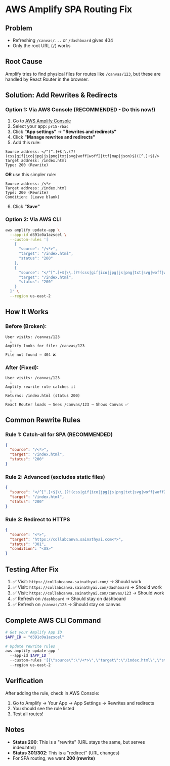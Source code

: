 # AWS Amplify SPA Routing Fix

## Problem
- Refreshing `/canvas/...` or `/dashboard` gives 404
- Only the root URL (`/`) works

## Root Cause
Amplify tries to find physical files for routes like `/canvas/123`, but these are handled by React Router in the browser.

## Solution: Add Rewrites & Redirects

### Option 1: Via AWS Console (RECOMMENDED - Do this now!)

1. Go to [AWS Amplify Console](https://us-east-2.console.aws.amazon.com/amplify/home)
2. Select your app: `pr15-rbac`
3. Click **"App settings"** → **"Rewrites and redirects"**
4. Click **"Manage rewrites and redirects"**
5. Add this rule:

```
Source address: </^[^.]+$|\.(?!(css|gif|ico|jpg|js|png|txt|svg|woff|woff2|ttf|map|json)$)([^.]+$)/>
Target address: /index.html
Type: 200 (Rewrite)
```

**OR** use this simpler rule:

```
Source address: /<*>
Target address: /index.html
Type: 200 (Rewrite)
Condition: (Leave blank)
```

6. Click **"Save"**

### Option 2: Via AWS CLI

```bash
aws amplify update-app \
  --app-id d391c0a1azscel \
  --custom-rules '[
    {
      "source": "/<*>",
      "target": "/index.html",
      "status": "200"
    },
    {
      "source": "</^[^.]+$|\\.(?!(css|gif|ico|jpg|js|png|txt|svg|woff|woff2|ttf|map|json)$)([^.]+$)/>",
      "target": "/index.html",
      "status": "200"
    }
  ]' \
  --region us-east-2
```

## How It Works

### Before (Broken):
```
User visits: /canvas/123
  ↓
Amplify looks for file: /canvas/123
  ↓
File not found → 404 ❌
```

### After (Fixed):
```
User visits: /canvas/123
  ↓
Amplify rewrite rule catches it
  ↓
Returns: /index.html (status 200)
  ↓
React Router loads → Sees /canvas/123 → Shows Canvas ✅
```

## Common Rewrite Rules

### Rule 1: Catch-all for SPA (RECOMMENDED)
```json
{
  "source": "/<*>",
  "target": "/index.html",
  "status": "200"
}
```

### Rule 2: Advanced (excludes static files)
```json
{
  "source": "</^[^.]+$|\\.(?!(css|gif|ico|jpg|js|png|txt|svg|woff|woff2|ttf|map|json|webp)$)([^.]+$)/>",
  "target": "/index.html",
  "status": "200"
}
```

### Rule 3: Redirect to HTTPS
```json
{
  "source": "<*>",
  "target": "https://collabcanva.sainathyai.com<*>",
  "status": "301",
  "condition": "<US>"
}
```

## Testing After Fix

1. ✅ Visit: `https://collabcanva.sainathyai.com/` → Should work
2. ✅ Visit: `https://collabcanva.sainathyai.com/dashboard` → Should work
3. ✅ Visit: `https://collabcanva.sainathyai.com/canvas/123` → Should work
4. ✅ Refresh on `/dashboard` → Should stay on dashboard
5. ✅ Refresh on `/canvas/123` → Should stay on canvas

## Complete AWS CLI Command

```powershell
# Get your Amplify App ID
$APP_ID = "d391c0a1azscel"

# Update rewrite rules
aws amplify update-app `
  --app-id $APP_ID `
  --custom-rules '[{\"source\":\"/<*>\",\"target\":\"/index.html\",\"status\":\"200\"}]' `
  --region us-east-2
```

## Verification

After adding the rule, check in AWS Console:
1. Go to Amplify → Your App → App Settings → Rewrites and redirects
2. You should see the rule listed
3. Test all routes!

## Notes

- **Status 200**: This is a "rewrite" (URL stays the same, but serves index.html)
- **Status 301/302**: This is a "redirect" (URL changes)
- For SPA routing, we want **200 (rewrite)**

